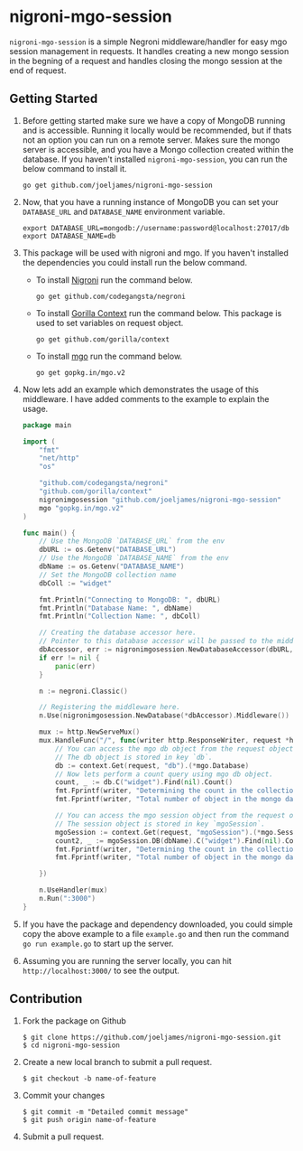 nigroni-mgo-session
===================

`nigroni-mgo-session` is a simple Negroni middleware/handler for easy mgo session management in requests. It handles creating a new mongo session in the begning of a request and handles closing the mongo session at the end of request.


Getting Started
---------------
1. Before getting started make sure we have a copy of MongoDB running and is accessible. Running it locally would be recommended, but if thats not an option you can run on a remote server. Makes sure the mongo server is accessible, and you have a Mongo collection created within the database.
If you haven't installed `nigroni-mgo-session`, you can run the below command to install it.

    ```
    go get github.com/joeljames/nigroni-mgo-session
    ```

2. Now, that you have a running instance of MongoDB you can set your `DATABASE_URL` and `DATABASE_NAME` environment variable.

    ```
    export DATABASE_URL=mongodb://username:password@localhost:27017/db
    export DATABASE_NAME=db
    ```

3. This package will be used with nigroni and mgo. If you haven't installed the dependencies you could install run the below command.

    * To install [Nigroni](https://github.com/codegangsta/negroni) run the command below.

        ```
        go get github.com/codegangsta/negroni
        ```
    * To install [Gorilla Context](https://github.com/gorilla/context) run the command below. This package is used to set variables on request object.

        ```
        go get github.com/gorilla/context
        ```
    * To install [mgo](https://github.com/go-mgo/mgo) run the command below.

        ```
        go get gopkg.in/mgo.v2
        ```

4. Now lets add an example which demonstrates the usage of this middleware. I have added comments to the example to explain the usage.

    ```go
    package main

    import (
        "fmt"
        "net/http"
        "os"

        "github.com/codegangsta/negroni"
        "github.com/gorilla/context"
        nigronimgosession "github.com/joeljames/nigroni-mgo-session"
        mgo "gopkg.in/mgo.v2"
    )

    func main() {
        // Use the MongoDB `DATABASE_URL` from the env
        dbURL := os.Getenv("DATABASE_URL")
        // Use the MongoDB `DATABASE_NAME` from the env
        dbName := os.Getenv("DATABASE_NAME")
        // Set the MongoDB collection name
        dbColl := "widget"

        fmt.Println("Connecting to MongoDB: ", dbURL)
        fmt.Println("Database Name: ", dbName)
        fmt.Println("Collection Name: ", dbColl)

        // Creating the database accessor here.
        // Pointer to this database accessor will be passed to the middleware.
        dbAccessor, err := nigronimgosession.NewDatabaseAccessor(dbURL, dbName, dbColl)
        if err != nil {
            panic(err)
        }

        n := negroni.Classic()

        // Registering the middleware here.
        n.Use(nigronimgosession.NewDatabase(*dbAccessor).Middleware())

        mux := http.NewServeMux()
        mux.HandleFunc("/", func(writer http.ResponseWriter, request *http.Request) {
            // You can access the mgo db object from the request object.
            // The db object is stored in key `db`.
            db := context.Get(request, "db").(*mgo.Database)
            // Now lets perform a count query using mgo db object.
            count, _ := db.C("widget").Find(nil).Count()
            fmt.Fprintf(writer, "Determining the count in the collection using the db object. \n\n")
            fmt.Fprintf(writer, "Total number of object in the mongo database: %d  \n\n", count)

            // You can access the mgo session object from the request object.
            // The session object is stored in key `mgoSession`.
            mgoSession := context.Get(request, "mgoSession").(*mgo.Session)
            count2, _ := mgoSession.DB(dbName).C("widget").Find(nil).Count()
            fmt.Fprintf(writer, "Determining the count in the collection using the session object. \n\n")
            fmt.Fprintf(writer, "Total number of object in the mongo database: %d  \n\n", count2)

        })

        n.UseHandler(mux)
        n.Run(":3000")
    }
    ```

5. If you have the package and dependency downloaded, you could simple copy the above example to a file `example.go` and then run the command `go run example.go` to start up the server.

6. Assuming you are running the server locally, you can hit `http://localhost:3000/` to see the output.


Contribution
------------
1. Fork the package on Github
    ```
    $ git clone https://github.com/joeljames/nigroni-mgo-session.git
    $ cd nigroni-mgo-session
    ```

2. Create a new local branch to submit a pull request.
    ```
    $ git checkout -b name-of-feature
    ```

3. Commit your changes
    ```
    $ git commit -m "Detailed commit message"
    $ git push origin name-of-feature
    ```

4. Submit a pull request.
